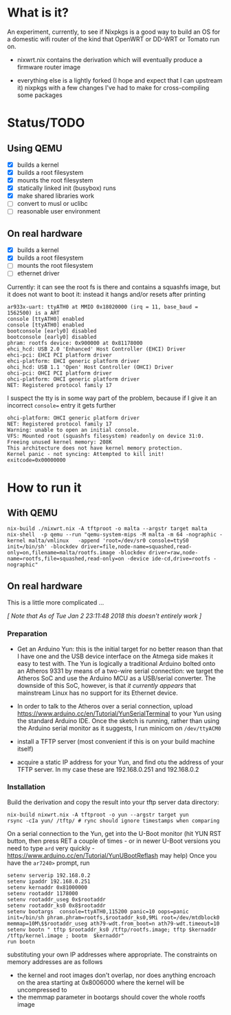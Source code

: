 # What is it?

An experiment, currently, to see if Nixpkgs is a good way to build an
OS for a domestic wifi router of the kind that OpenWRT or DD-WRT or
Tomato run on.

* nixwrt.nix contains the derivation which will eventually produce a
  firmware router image
  
* everything else is a lightly forked (I hope and expect that I can
  upstream it) nixpkgs with a few changes I've had to make for
  cross-compiling some packages

# Status/TODO

## Using QEMU

- [x] builds a kernel
- [x] builds a root filesystem
- [x] mounts the root filesystem
- [x] statically linked init (busybox) runs
- [x] make shared libraries work
- [ ] convert to musl or uclibc
- [ ] reasonable user environment

## On real hardware

- [x] builds a kernel
- [x] builds a root filesystem
- [ ] mounts the root filesystem
- [ ] ethernet driver

Currently: it can see the root fs is there and contains a squashfs
image, but it does not want to boot it: instead it hangs and/or resets
after printing

```
ar933x-uart: ttyATH0 at MMIO 0x18020000 (irq = 11, base_baud = 1562500) is a ART
console [ttyATH0] enabled
console [ttyATH0] enabled
bootconsole [early0] disabled
bootconsole [early0] disabled
phram: rootfs device: 0x900000 at 0x81178000
ehci_hcd: USB 2.0 'Enhanced' Host Controller (EHCI) Driver
ehci-pci: EHCI PCI platform driver
ehci-platform: EHCI generic platform driver
ohci_hcd: USB 1.1 'Open' Host Controller (OHCI) Driver
ohci-pci: OHCI PCI platform driver
ohci-platform: OHCI generic platform driver
NET: Registered protocol family 17
```

I suspect the tty is in some way part of the problem, because if I
give it an incorrect `console=` entry it gets further


```
ohci-platform: OHCI generic platform driver
NET: Registered protocol family 17
Warning: unable to open an initial console.
VFS: Mounted root (squashfs filesystem) readonly on device 31:0.
Freeing unused kernel memory: 208K
This architecture does not have kernel memory protection.
Kernel panic - not syncing: Attempted to kill init! exitcode=0x00000000
```


# How to run it

## With QEMU

    nix-build ./nixwrt.nix -A tftproot -o malta --argstr target malta
    nix-shell  -p qemu --run "qemu-system-mips -M malta -m 64 -nographic -kernel malta/vmlinux   -append 'root=/dev/sr0 console=ttyS0 init=/bin/sh' -blockdev driver=file,node-name=squashed,read-only=on,filename=malta/rootfs.image -blockdev driver=raw,node-name=rootfs,file=squashed,read-only=on -device ide-cd,drive=rootfs -nographic" 


## On real hardware

This is a little more complicated ...

_[ Note that As of Tue Jan  2 23:11:48 2018 this doesn't entirely work ]_

### Preparation

* Get an Arduino Yun: this is the initial target for no better reason
than that I have one and the USB device interface on the Atmega side
makes it easy to test with.  The Yun is logically a traditional
Arduino bolted onto an Atheros 9331 by means of a two-wire serial
connection: we target the Atheros SoC and use the Arduino MCU as a
USB/serial converter.  The downside of this SoC, however, is that _it
currently appears_ that mainstream Linux has no support for its
Ethernet device.

* In order to talk to the Atheros over a serial connection, upload
https://www.arduino.cc/en/Tutorial/YunSerialTerminal to your Yun using
the standard Arduino IDE.  Once the sketch is running, rather than
using the Arduino serial monitor as it suggests, I run minicom on
`/dev/ttyACM0`

* install a TFTP server (most convenient if this is on your build
machine itself)

* acquire a static IP address for your Yun, and find otu the address of
your TFTP server.  In my case these are 192.168.0.251 and 192.168.0.2

### Installation

Build the derivation and copy the result into your tftp server data
directory:

    nix-build nixwrt.nix -A tftproot -o yun --argstr target yun
    rsync -cIa yun/ /tftp/ # rync should ignore timestamps when comparing

On a serial connection to the Yun, get into the U-Boot monitor
(hit YUN RST button, then press RET a couple of times - or in newer
U-Boot versions you need to type `ard` very quickly -
https://www.arduino.cc/en/Tutorial/YunUBootReflash may help)
Once you have the `ar7240>` prompt, run

    setenv serverip 192.168.0.2 
    setenv ipaddr 192.168.0.251 
    setenv kernaddr 0x81000000
    setenv rootaddr 1178000
    setenv rootaddr_useg 0x$rootaddr
    setenv rootaddr_ks0 0x8$rootaddr
    setenv bootargs  console=ttyATH0,115200 panic=10 oops=panic init=/bin/sh phram.phram=rootfs,$rootaddr_ks0,9Mi root=/dev/mtdblock0 memmap=10M\$$rootaddr_useg ath79-wdt.from_boot=n ath79-wdt.timeout=10
    setenv bootn " tftp $rootaddr_ks0 /tftp/rootfs.image; tftp $kernaddr /tftp/kernel.image ; bootm  $kernaddr"
    run bootn
    
substituting your own IP addresses where appropriate.  The constraints
on memory addresses are as follows

* the kernel and root images don't overlap, nor does anything encroach
  on the area starting at 0x8006000 where the kernel will be
  uncompressed to
* the memmap parameter in bootargs should cover the whole rootfs image



